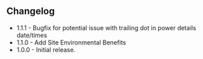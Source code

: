 ## Changelog

* 1.1.1 - Bugfix for potential issue with trailing dot in power details date/times
* 1.1.0 - Add Site Environmental Benefits
* 1.0.0 - Initial release.